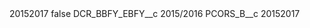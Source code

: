 <?xml version="1.0" encoding="UTF-8"?>
<CustomMetadata xmlns="http://soap.sforce.com/2006/04/metadata" xmlns:xsi="http://www.w3.org/2001/XMLSchema-instance" xmlns:xsd="http://www.w3.org/2001/XMLSchema">
    <label>20152017</label>
    <protected>false</protected>
    <values>
        <field>DCR_BBFY_EBFY__c</field>
        <value xsi:type="xsd:string">2015/2016</value>
    </values>
    <values>
        <field>PCORS_B__c</field>
        <value xsi:type="xsd:string">20152017</value>
    </values>
</CustomMetadata>
